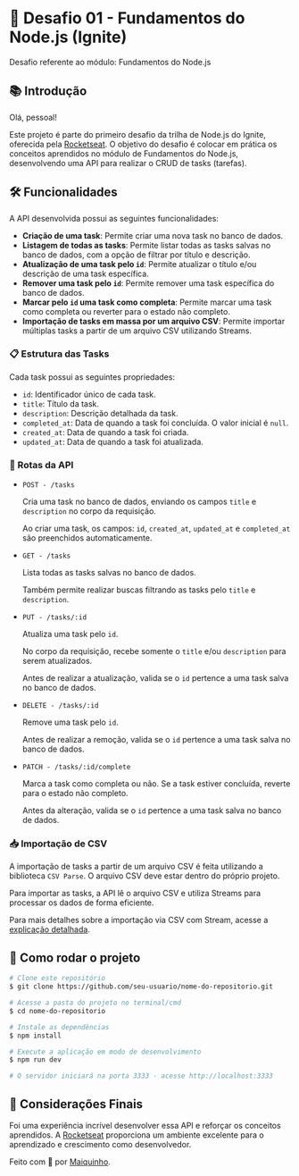 # 🚀 Desafio 01 - Fundamentos do Node.js (Ignite)

Desafio referente ao módulo: Fundamentos do Node.js

## 📚 Introdução

Olá, pessoal!

Este projeto é parte do primeiro desafio da trilha de Node.js do Ignite, oferecida pela [Rocketseat](https://www.rocketseat.com.br/). O objetivo do desafio é colocar em prática os conceitos aprendidos no módulo de Fundamentos do Node.js, desenvolvendo uma API para realizar o CRUD de tasks (tarefas).

## 🛠️ Funcionalidades

A API desenvolvida possui as seguintes funcionalidades:

- **Criação de uma task**: Permite criar uma nova task no banco de dados.
- **Listagem de todas as tasks**: Permite listar todas as tasks salvas no banco de dados, com a opção de filtrar por título e descrição.
- **Atualização de uma task pelo `id`**: Permite atualizar o título e/ou descrição de uma task específica.
- **Remover uma task pelo `id`**: Permite remover uma task específica do banco de dados.
- **Marcar pelo `id` uma task como completa**: Permite marcar uma task como completa ou reverter para o estado não completo.
- **Importação de tasks em massa por um arquivo CSV**: Permite importar múltiplas tasks a partir de um arquivo CSV utilizando Streams.

### 📋 Estrutura das Tasks

Cada task possui as seguintes propriedades:

- `id`: Identificador único de cada task.
- `title`: Título da task.
- `description`: Descrição detalhada da task.
- `completed_at`: Data de quando a task foi concluída. O valor inicial é `null`.
- `created_at`: Data de quando a task foi criada.
- `updated_at`: Data de quando a task foi atualizada.

### 🔄 Rotas da API

- `POST - /tasks`
    
    Cria uma task no banco de dados, enviando os campos `title` e `description` no corpo da requisição.
    
    Ao criar uma task, os campos: `id`, `created_at`, `updated_at` e `completed_at` são preenchidos automaticamente.

- `GET - /tasks`
    
    Lista todas as tasks salvas no banco de dados.
    
    Também permite realizar buscas filtrando as tasks pelo `title` e `description`.

- `PUT - /tasks/:id`
    
    Atualiza uma task pelo `id`.
    
    No corpo da requisição, recebe somente o `title` e/ou `description` para serem atualizados.
    
    Antes de realizar a atualização, valida se o `id` pertence a uma task salva no banco de dados.

- `DELETE - /tasks/:id`
    
    Remove uma task pelo `id`.
    
    Antes de realizar a remoção, valida se o `id` pertence a uma task salva no banco de dados.

- `PATCH - /tasks/:id/complete`
    
    Marca a task como completa ou não. Se a task estiver concluída, reverte para o estado não completo.
    
    Antes da alteração, valida se o `id` pertence a uma task salva no banco de dados.

### 📥 Importação de CSV

A importação de tasks a partir de um arquivo CSV é feita utilizando a biblioteca `CSV Parse`. O arquivo CSV deve estar dentro do próprio projeto. 

Para importar as tasks, a API lê o arquivo CSV e utiliza Streams para processar os dados de forma eficiente.

Para mais detalhes sobre a importação via CSV com Stream, acesse a [explicação detalhada](https://www.notion.so/Cria-o-via-CSV-com-Stream-21ba6d279991473792787d9265212181?pvs=21).

## 🚀 Como rodar o projeto

```bash
# Clone este repositório
$ git clone https://github.com/seu-usuario/nome-do-repositorio.git

# Acesse a pasta do projeto no terminal/cmd
$ cd nome-do-repositorio

# Instale as dependências
$ npm install

# Execute a aplicação em modo de desenvolvimento
$ npm run dev

# O servidor iniciará na porta 3333 - acesse http://localhost:3333
```

## 🎉 Considerações Finais

Foi uma experiência incrível desenvolver essa API e reforçar os conceitos aprendidos. A [Rocketseat](https://www.rocketseat.com.br/) proporciona um ambiente excelente para o aprendizado e crescimento como desenvolvedor.

Feito com 💜 por [Maiquinho](https://michaelmatheus.dev).
